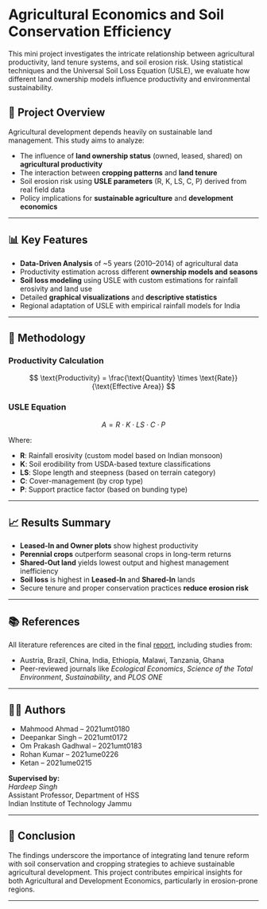# Agricultural Economics and Soil Conservation Efficiency

This mini project investigates the intricate relationship between agricultural productivity, land tenure systems, and soil erosion risk. Using statistical techniques and the Universal Soil Loss Equation (USLE), we evaluate how different land ownership models influence productivity and environmental sustainability.

## 📌 Project Overview

Agricultural development depends heavily on sustainable land management. This study aims to analyze:

- The influence of **land ownership status** (owned, leased, shared) on **agricultural productivity**
- The interaction between **cropping patterns** and **land tenure** 
- Soil erosion risk using **USLE parameters** (R, K, LS, C, P) derived from real field data
- Policy implications for **sustainable agriculture** and **development economics**

---

## 📊 Key Features

- **Data-Driven Analysis** of ~5 years (2010–2014) of agricultural data
- Productivity estimation across different **ownership models and seasons**
- **Soil loss modeling** using USLE with custom estimations for rainfall erosivity and land use
- Detailed **graphical visualizations** and **descriptive statistics**
- Regional adaptation of USLE with empirical rainfall models for India

---

## 🧮 Methodology

### Productivity Calculation
$$
\text{Productivity} = \frac{\text{Quantity} \times \text{Rate}}{\text{Effective Area}}
$$

### USLE Equation
$$
A = R \cdot K \cdot LS \cdot C \cdot P
$$

Where:
- **R**: Rainfall erosivity (custom model based on Indian monsoon)
- **K**: Soil erodibility from USDA-based texture classifications
- **LS**: Slope length and steepness (based on terrain category)
- **C**: Cover-management (by crop type)
- **P**: Support practice factor (based on bunding type)

---

## 📈 Results Summary

- **Leased-In and Owner plots** show highest productivity
- **Perennial crops** outperform seasonal crops in long-term returns
- **Shared-Out land** yields lowest output and highest management inefficiency
- **Soil loss** is highest in **Leased-In** and **Shared-In** lands
- Secure tenure and proper conservation practices **reduce erosion risk**

---

## 📚 References

All literature references are cited in the final [report](./report/Mini_project-final-report.pdf), including studies from:
- Austria, Brazil, China, India, Ethiopia, Malawi, Tanzania, Ghana
- Peer-reviewed journals like *Ecological Economics*, *Science of the Total Environment*, *Sustainability*, and *PLOS ONE*

---

## 👨‍💼 Authors

- Mahmood Ahmad – 2021umt0180  
- Deepankar Singh – 2021umt0172  
- Om Prakash Gadhwal – 2021umt0183  
- Rohan Kumar – 2021ume0226  
- Ketan – 2021ume0215

**Supervised by:**  
*Hardeep Singh*  
Assistant Professor, Department of HSS  
Indian Institute of Technology Jammu

---

## 🏁 Conclusion

The findings underscore the importance of integrating land tenure reform with soil conservation and cropping strategies to achieve sustainable agricultural development. This project contributes empirical insights for both Agricultural and Development Economics, particularly in erosion-prone regions.

---

